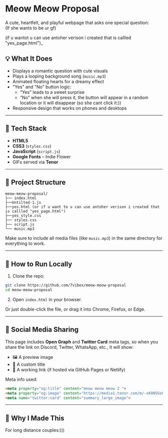 # Meow Meow Proposal 

A cute, heartfelt, and playful webpage that asks one special question:  
(If she wants to be ur gf)

(if u wantot u can use antoher verison i created that is callled "yes_page.html")_

## 💡 What It Does

- Displays a romantic question with cute visuals
- Plays a looping background song (`music.mp3`)
- Animated floating hearts for a dreamy effect
- "Yes" and "No" button logic:
  - “Yes” leads to a sweet surprise
  - “No” when she will press it, the button will appear in a random location or it will disappear (so she cant click it:))
- Responsive design that works on phones and desktops

---

## 🌈 Tech Stack

- **HTML5**
- **CSS3** (`styles.css`)
- **JavaScript** (`script.js`)
- **Google Fonts** – Indie Flower
- GIFs served via **Tenor**

---

## 📁 Project Structure

```
meow-meow-proposal/
├── index.html
├──Untilted-1.js
├──yes.html (or if u want to u can use antoher verison i created that is callled "yes_page.html")
├──yes_style.css
├── styles.css
├── script.js
└── music.mp3

```

Make sure to include all media files (like `music.mp3`) in the same directory for everything to work.

---

## 🚀 How to Run Locally

1. Clone the repo:
```bash
git clone https://github.com/7vibex/meow-meow-proposal
cd meow-meow-proposal
```

2. Open `index.html` in your browser.

Or just double-click the file, or drag it into Chrome, Firefox, or Edge.

---

## 🔗 Social Media Sharing

This page includes **Open Graph** and **Twitter Card** meta tags, so when you share the link on Discord, Twitter, WhatsApp, etc., it will show:

- 🖼 A preview image
- 💬 A custom title
- 🔗 A working link (if hosted via GitHub Pages or Netlify)

Meta info used:

```html
<meta property="og:title" content="meow meow meow 2 ">
<meta property="og:image" content="https://media1.tenor.com/m/-sK8N5GoQT4AAAAC/polska-gurom-poland-rah.gif">
<meta name="twitter:card" content="summary_large_image">
```

---

## 💖 Why I Made This

For long distance couples:)))


